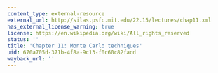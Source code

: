 ```yaml
---
content_type: external-resource
external_url: http://silas.psfc.mit.edu/22.15/lectures/chap11.xml
has_external_license_warning: true
license: https://en.wikipedia.org/wiki/All_rights_reserved
status: ''
title: 'Chapter 11: Monte Carlo techniques'
uid: 670a705d-371b-4f8a-9c13-f0c60c82facd
wayback_url: ''
---
```

